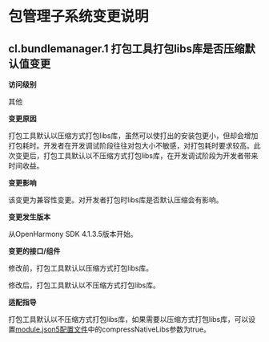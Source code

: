 # 包管理子系统变更说明

## cl.bundlemanager.1 打包工具打包libs库是否压缩默认值变更

**访问级别**

其他

**变更原因**

打包工具默认以压缩方式打包libs库，虽然可以使打出的安装包更小，但却会增加打包耗时。开发者在开发调试阶段往往对包大小不敏感，对打包耗时要求较高。此次变更后，打包工具默认以不压缩方式打包libs库，在开发调试阶段为开发者带来时间收益。

**变更影响**

该变更为兼容性变更。对开发者打包时libs库是否默认压缩会有影响。

**变更发生版本**

从OpenHarmony SDK 4.1.3.5版本开始。

**变更的接口/组件**

修改前，打包工具默认以压缩方式打包libs库。

修改后，打包工具默认以不压缩方式打包libs库。

**适配指导**

打包工具默认以不压缩方式打包libs库，如果需要以压缩方式打包libs库，可以设置[module.json5配置文件](../../../application-dev/quick-start/module-configuration-file.md)中的compressNativeLibs参数为true。
